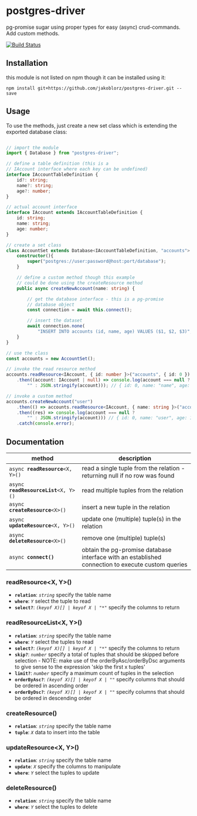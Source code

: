 # postgres-driver
pg-promise sugar using proper types for easy (async) crud-commands. Add custom methods.

[![Build Status](https://travis-ci.org/jakoblorz/postgres-driver.svg?branch=remove-custom-select)](https://travis-ci.org/jakoblorz/postgres-driver)

## Installation
this module is not listed on npm though it can be installed using it:
```shell
npm install git+https://github.com/jakoblorz/postgres-driver.git --save
```

## Usage
To use the methods, just create a new set class which is extending
the exported database class:
```typescript

// import the module
import { Database } from "postgres-driver";

// define a table definition (this is a
// IAccount interface where each key can be undefined)
interface IAccountTableDefinition {
    id?: string;
    name?: string;
    age?: number;
}

// actual account interface
interface IAccount extends IAccountTableDefinition {
    id: string;
    name: string;
    age: number;
}

// create a set class
class AccountSet extends Database<IAccountTableDefinition, "accounts"> {
    constructor(){
        super("postgres://user:password@host:port/database");
    }

    // define a custom method though this example
    // could be done using the createResource method
    public async createNewAccount(name: string) {

        // get the database interface - this is a pg-promise
        // database object
        const connection = await this.connect();

        // insert the dataset
        await connection.none(
            "INSERT INTO accounts (id, name, age) VALUES ($1, $2, $3)", [0, name, 18]);
    }
}

// use the class
const accounts = new AccountSet();

// invoke the read resource method
accounts.readResource<IAccount, { id: number }>("accounts", { id: 0 })
    .then((account: IAccount | null) => console.log(account === null ? 
        "" : JSON.stringify(account))); // { id: 0, name: "name", age: 18 }

// invoke a custom method
accounts.createNewAccount("user")
    .then(() => accounts.readResource<IAccount, { name: string }>("accounts", { name: "user" }))
    .then((res) => console.log(account === null ?
        "" : JSON.stringify(account))) // { id: 0, name: "user", age: 18 }
    .catch(console.error);
```

## Documentation
| method | description |
| --- | --- |
| `async `**`readResource`**`<X, Y>()` | read a single tuple from the relation - returning null if no row was found |
| `async `**`readResourceList`**`<X, Y>()` | read multiple tuples from the relation |
| `async `**`createResource`**`<X>()`| insert a new tuple in the relation |
| `async `**`updateResource`**`<X, Y>()` | update one (multiple) tuple(s) in the relation |
| `async `**`deleteResource`**`<X>()`| remove one (multiple) tuple(s) |
| `async `**`connect()`** | obtain the pg-promise database interface with an established connection to execute custom queries |

### **readResource<X, Y>()**
- **`relation`**: *`string`* specify the table name
- **`where`**: *`Y`* select the tuple to read
- **`select?`**: *`(keyof X)[] | keyof X | "*"`* specify the columns to return

### **readResourceList<X, Y>()**
- **`relation`**: *`string`* specify the table name
- **`where`**: *`Y`* select the tuples to read
- **`select?`**: *`(keyof X)[] | keyof X | "*"`* specify the columns to return
- **`skip?`**: *`number`* specify a total of tuples that should be skipped before selection - NOTE: make use of the orderByAsc/orderByDsc arguments to give sense to the expression 'skip the first x tuples'
- **`limit?`**: *`number`* specify a maximum count of tuples in the selection
- **`orderByAsc?`**: *`(keyof X)[] | keyof X | ""`* specify columns that should be ordered in ascending order
- **`orderByDsc?`**: *`(keyof X)[] | keyof X | ""`* specify columns that should be ordered in descending order

### **createResource<X>()**
- **`relation`**: *`string`* specify the table name
- **`tuple`**: *`X`* data to insert into the table

### **updateResource<X, Y>()**
- **`relation`**: *`string`* specify the table name
- **`update`**: *`X`* specify the columns to manipulate
- **`where`**: *`Y`* select the tuples to update

### **deleteResource<X>()**
- **`relation`**: *`string`* specify the table name
- **`where`**: *`Y`* select the tuples to delete